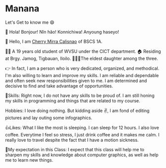 # Manana
 Let's Get to know me 😄

👋 Hola! Bonjour! Nǐn hǎo! Konnichiwa! Anyoung haseyo!

🙋 Hello, I am [Cherry Mirra Calisnao](https://en.wikipedia.org/wiki/Daniel_Padilla) of BSCS 1A.

👩‍🎓 A 19 years old student of WVSU under the CICT department.
🏠 Residing at Brgy. Jamog, Tigbauan, Iloilo.
👩‍👩‍👧The eldest daughter among the three.

👉 In fact, I am a person who is very dedicated, organized, and methodical. I'm also willing to learn and improve my skills. I am reliable and dependable and often seek new responsibilities given to me. I am determined and decisive to find and take advantage of opportunities.

💪Skills: Right now, I do not have any skills to be proud of. I am still honing my skills in programming and things that are related to my course.

Hobbies: I love doing nothing. But kidding aside ✌️, I am fond of editing pictures and lay outing some infographics. 

👍Likes: What I like the most is sleeping. I can sleep for 12 hours.
        I also love coffee. Everytime I feel so stress, I just drink coffee and it makes me calm.
        I really love to travel despite the fact that I have a motion sickness.
 
 🙏My expectation in this Class: I expect that this class will help me to sharpen my skills and knowledge about computer graphics, as well as help me to learn new things.
